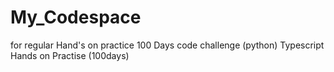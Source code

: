 # My_Codespace
for regular Hand's on practice
100 Days code challenge (python)
Typescript Hands on Practise (100days)
